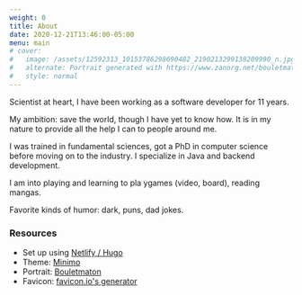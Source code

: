 ```yaml
---
weight: 0
title: About
date: 2020-12-21T13:46:00-05:00
menu: main
# cover:
#   image: /assets/12592313_10153786298690482_2190213299138209990_n.jpg
#   alternate: Portrait generated with https://www.zanorg.net/bouletmaton/
#   style: normal
---
```

Scientist at heart, I have been working as a software developer for 11 years. 

My ambition: save the world, though I have yet to know how. It is in my nature to provide all the help I can to people around me.

I was trained in fundamental sciences, got a PhD in computer science before moving on to the industry. I specialize in Java and backend development.

I am into playing and learning to pla ygames (video, board), reading mangas.

Favorite kinds of humor: dark, puns, dad jokes.

### Resources
 * Set up using [Netlify / Hugo](https://gohugo.io/hosting-and-deployment/hosting-on-netlify/)
 * Theme: [Minimo](https://github.com/MunifTanjim/minimo)
 * Portrait: [Bouletmaton](https://www.zanorg.net/bouletmaton/)
 * Favicon: [favicon.io's generator](https://favicon.io/favicon-generator/)
